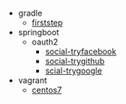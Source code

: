 

- gradle
  - [firststep](gradle/readme.md)
- springboot
  - oauth2
    - [social-tryfacebook](springboot/oauth2/social-tryfacebook/readme.md)
    - [social-trygithub](springboot/oauth2/social-trygithub/readme.md)
    - [scial-trygoogle](springboot/oauth2/social-trygoogle/readme.md)
- vagrant
  - [centos7](vagrant/centos7/README.md)
